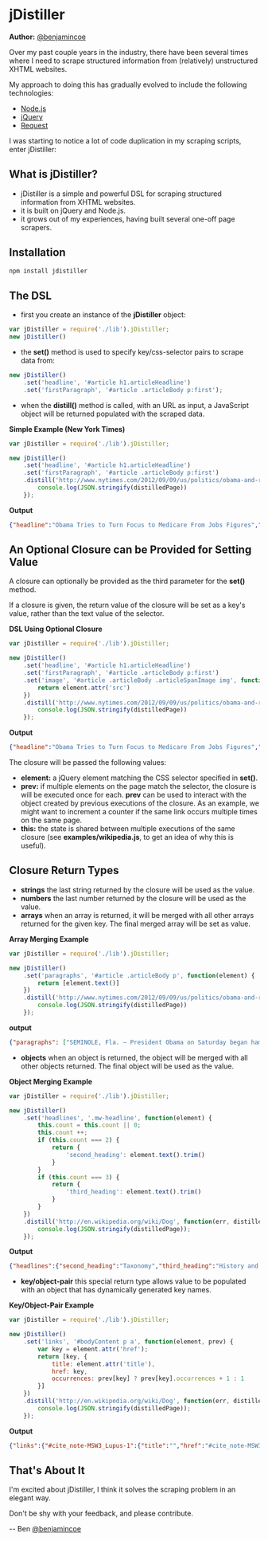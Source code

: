 jDistiller
=========

**Author:** [@benjamincoe](https://twitter.com/#/benjamincoe)

Over my past couple years in the industry, there have been several times where I need to scrape structured information from (relatively) unstructured XHTML websites.

My approach to doing this has gradually evolved to include the following technologies:

* [Node.js](http://nodejs.org/)
* [jQuery](http://jquery.com/)
* [Request](https://github.com/mikeal/request)

I was starting to notice a lot of code duplication in my scraping scripts, enter jDistiller:

What is jDistiller?
------------------

* jDistiller is a simple and powerful DSL for scraping structured information from XHTML websites.
* it is built on jQuery and Node.js.
* it grows out of my experiences, having built several one-off page scrapers.

Installation
-----------

```bash
npm install jdistiller
```

The DSL
-------

* first you create an instance of the __jDistiller__ object:

```javascript
var jDistiller = require('./lib').jDistiller;
new jDistiller()
```

* the __set()__ method is used to specify key/css-selector pairs to scrape data from:

```javascript
new jDistiller()
	.set('headline', '#article h1.articleHeadline')
	.set('firstParagraph', '#article .articleBody p:first');
```

* when the __distill()__ method is called, with an URL as input, a JavaScript object will be returned populated with the scraped data.

**Simple Example (New York Times)**

```javascript
var jDistiller = require('./lib').jDistiller;

new jDistiller()
	.set('headline', '#article h1.articleHeadline')
	.set('firstParagraph', '#article .articleBody p:first')
	.distill('http://www.nytimes.com/2012/09/09/us/politics/obama-and-romney-battle-for-votes-in-2-swing-states.html?_r=1&hp', function(err, distilledPage) {
		console.log(JSON.stringify(distilledPage))
	});
```

**Output**

```json
{"headline":"Obama Tries to Turn Focus to Medicare From Jobs Figures","firstParagraph":"SEMINOLE, Fla. — President Obama on Saturday began hammering away at the Republican ticket’s plans for Medicare, using a campaign swing through Florida, with its large number of retired and elderly voters, to try to turn the page from anemic employment growth, his biggest weakness, to entitlements, a Democratic strength."}
```

An Optional Closure can be Provided for Setting Value
--------------------------

A closure can optionally be provided as the third parameter for the __set()__ method.

If a closure is given, the return value of the closure will be set as a key's value, rather than the text value of the selector.

**DSL Using Optional Closure**

```javascript
var jDistiller = require('./lib').jDistiller;

new jDistiller()
	.set('headline', '#article h1.articleHeadline')
	.set('firstParagraph', '#article .articleBody p:first')
	.set('image', '#article .articleBody .articleSpanImage img', function(element, prev) {
		return element.attr('src')
	})
	.distill('http://www.nytimes.com/2012/09/09/us/politics/obama-and-romney-battle-for-votes-in-2-swing-states.html?_r=1&hp', function(err, distilledPage) {
		console.log(JSON.stringify(distilledPage))
	});
```

**Output**

```json
{"headline":"Obama Tries to Turn Focus to Medicare From Jobs Figures","firstParagraph":"SEMINOLE, Fla. — President Obama on Saturday began hammering away at the Republican ticket’s plans for Medicare, using a campaign swing through Florida, with its large number of retired and elderly voters, to try to turn the page from anemic employment growth, his biggest weakness, to entitlements, a Democratic strength.","image":"http://graphics8.nytimes.com/images/2012/09/09/us/JP-CANDIDATE-1/JP-CANDIDATE-1-articleLarge.jpg"}
```
The closure will be passed the following values:

* **element:** a jQuery element matching the CSS selector specified in __set()__.
* **prev:** if multiple elements on the page match the selector, the closure is will be executed once for each. __prev__ can be used to interact with the object created by previous executions of the closure. As an example, we might want to increment a counter if the same link occurs multiple times on the same page.
* **this:** the state is shared between multiple executions of the same closure (see __examples/wikipedia.js__, to get an idea of why this is useful).

Closure Return Types
-------------------

* **strings** the last string returned by the closure will be used as the value.
* **numbers** the last number returned by the closure will be used as the value.
* **arrays** when an array is returned, it will be merged with all other arrays returned for the given key. The final merged array will be set as value.

**Array Merging Example**

```javascript
var jDistiller = require('./lib').jDistiller;

new jDistiller()
	.set('paragraphs', '#article .articleBody p', function(element) {
		return [element.text()]
	})
	.distill('http://www.nytimes.com/2012/09/09/us/politics/obama-and-romney-battle-for-votes-in-2-swing-states.html?_r=1&hp', function(err, distilledPage) {
		console.log(JSON.stringify(distilledPage))
	});
```

**output**

```json
{"paragraphs": ["SEMINOLE, Fla. — President Obama on Saturday began hammering away at the Republican ticket’s...", "Kicking off a two-day bus tour through...", ...]}
```

* **objects** when an object is returned, the object will be merged with all other objects returned. The final object will be used as the value.

**Object Merging Example**

```javascript
var jDistiller = require('./lib').jDistiller;

new jDistiller()
	.set('headlines', '.mw-headline', function(element) {
		this.count = this.count || 0;
		this.count ++;
		if (this.count === 2) {
			return {
				'second_heading': element.text().trim()
			}
		}
		if (this.count === 3) {
			return {
				'third_heading': element.text().trim()
			}
		}
	})
	.distill('http://en.wikipedia.org/wiki/Dog', function(err, distilledPage) {
		console.log(JSON.stringify(distilledPage));
	});
```

**Output**

```json
{"headlines":{"second_heading":"Taxonomy","third_heading":"History and evolution"}}
```

* **key/object-pair** this special return type allows value to be populated with an object that has dynamically generated key names.

**Key/Object-Pair Example**

```javascript
var jDistiller = require('./lib').jDistiller;

new jDistiller()
	.set('links', '#bodyContent p a', function(element, prev) {
		var key = element.attr('href');
		return [key, {
			title: element.attr('title'),
			href: key,
			occurrences: prev[key] ? prev[key].occurrences + 1 : 1
		}]
	})
	.distill('http://en.wikipedia.org/wiki/Dog', function(err, distilledPage) {
		console.log(JSON.stringify(distilledPage));
	});
```

**Output**

```json
{"links":{"#cite_note-MSW3_Lupus-1":{"title":"","href":"#cite_note-MSW3_Lupus-1","occurrences":1},"#cite_note-ADW-2":{"title":"","href":"#cite_note-ADW-2","occurrences":1},"/wiki/Gray_wolf_subspecies":{"title":"Gray wolf subspecies","href":"/wiki/Gray_wolf_subspecies","occurrences":1},"/wiki/Gray_wolf":{"title":"Gray wolf","href":"/wiki/Gray_wolf","occurrences":1},"/wiki/Canidae":{"title":"Canidae","href":"/wiki/Canidae","occurrences":1}}}
```

That's About It
----------

I'm excited about jDistiller, I think it solves the scraping problem in an elegant way.

Don't be shy with your feedback, and please contribute.

-- Ben [@benjamincoe](https://twitter.com/#/benjamincoe)
